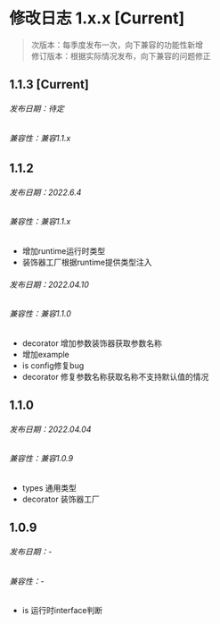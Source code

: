 # 修改日志 1.x.x [Current]

> 次版本：每季度发布一次，向下兼容的功能性新增  
> 修订版本：根据实际情况发布，向下兼容的问题修正

## 1.1.3 [Current]
###### 发布日期：待定
###### 兼容性：兼容1.1.x


## 1.1.2
###### 发布日期：2022.6.4
###### 兼容性：兼容1.1.x

+ 增加runtime运行时类型
+ 装饰器工厂根据runtime提供类型注入

###### 发布日期：2022.04.10
###### 兼容性：兼容1.1.0

+ decorator 增加参数装饰器获取参数名称
+ 增加example
+ is config修复bug
+ decorator 修复参数名称获取名称不支持默认值的情况

## 1.1.0 
###### 发布日期：2022.04.04
###### 兼容性：兼容1.0.9

+ types 通用类型
+ decorator 装饰器工厂

## 1.0.9
###### 发布日期：-
###### 兼容性：-

+ is 运行时interface判断